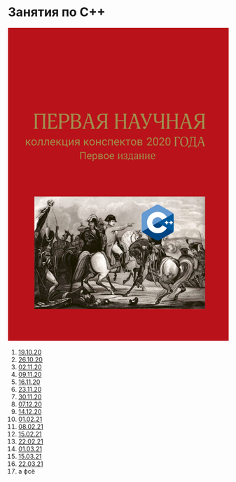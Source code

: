 # Занятия по C++
![](images/main_image.png)
1. [19.10.20](19.10.20.md)
2. [26.10.20](26.10.20.md)
3. [02.11.20](02.11.20.md)
4. [09.11.20](09.11.20.md)
5. [16.11.20](16.11.20.md)
6. [23.11.20](23.11.20.md)
7. [30.11.20](30.11.20.md)
8. [07.12.20](07.12.20.md)
9. [14.12.20](14.12.20.md)
10. [01.02.21](01.02.21.md)
11. [08.02.21](08.02.21.md)
12. [15.02.21](15.02.21.md)
13. [22.02.21](22.02.21.md)
14. [01.03.21](01.03.21.md)
15. [15.03.21](15.03.21.md)
16. [22.03.21](22.03.21.md)
17. а фсё
